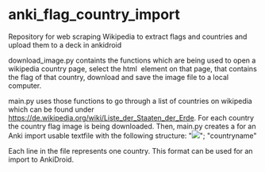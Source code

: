 # anki_flag_country_import
Repository for web scraping Wikipedia to extract flags and countries and upload them to a deck in ankidroid


download_image.py containts the functions which are being used to open a wikipedia country page, select the html <img> element on that page, that contains the flag of that country, download and save the image file to a local computer.

main.py uses those functions to go through a list of countries on wikipedia which can be found under https://de.wikipedia.org/wiki/Liste_der_Staaten_der_Erde. For each country the country flag image is being downloaded. Then, main.py creates a for an Anki import usable textfile with the following structure:
  "<html><img src="imagename.png"></html>"; "countryname"
  
Each line in the file represents one country. This format can be used for an import to AnkiDroid.
